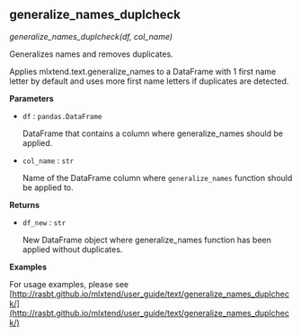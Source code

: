 ## generalize_names_duplcheck

*generalize_names_duplcheck(df, col_name)*

Generalizes names and removes duplicates.

Applies mlxtend.text.generalize_names to a DataFrame
with 1 first name letter by default
and uses more first name letters if duplicates are detected.

**Parameters**

- `df` : `pandas.DataFrame`

    DataFrame that contains a column where
    generalize_names should be applied.

- `col_name` : `str`

    Name of the DataFrame column where `generalize_names`
    function should be applied to.

**Returns**

- `df_new` : `str`

    New DataFrame object where generalize_names function has
    been applied without duplicates.

**Examples**

For usage examples, please see
    [http://rasbt.github.io/mlxtend/user_guide/text/generalize_names_duplcheck/](http://rasbt.github.io/mlxtend/user_guide/text/generalize_names_duplcheck/)

